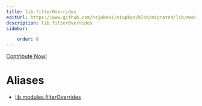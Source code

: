 ```yaml
---
title: lib.filterOverrides
editUrl: https://www.github.com/hsjobeki/nixpkgs/blob/migrated/lib/modules.nix#L934C21
description: lib.filterOverrides
sidebar:

    order: 8
---
```


<a href="https://www.github.com/hsjobeki/nixpkgs/blob/migrated/lib/modules.nix#L934C21">Contribute Now!</a>


# Aliases

- [lib.modules.filterOverrides](/nix-doc-comments/reference/lib/modules/lib-modules-filteroverrides)


